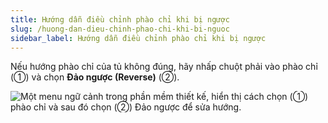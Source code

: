 ```yaml
---
title: Hướng dẫn điều chỉnh phào chỉ khi bị ngược
slug: /huong-dan-dieu-chinh-phao-chi-khi-bi-nguoc
sidebar_label: Hướng dẫn điều chỉnh phào chỉ khi bị ngược
---
```


Nếu hướng phào chỉ của tủ không đúng, hãy nhấp chuột phải vào phào chỉ (①) và chọn **Đảo ngược (Reverse)** (②).

![Một menu ngữ cảnh trong phần mềm thiết kế, hiển thị cách chọn (①) phào chỉ và sau đó chọn (②) Đảo ngược để sửa hướng.](https://storage.googleapis.com/jegavn_kb/image_jegavn/413.1.jpg)